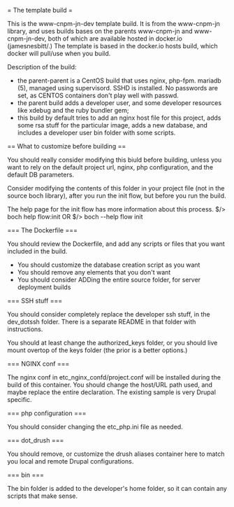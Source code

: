 = The template build =

This is the www-cnpm-jn-dev template build.  It is from the www-cnpm-jn library, and uses builds bases on the parents www-cnpm-jn and www-cnpm-jn-dev, both of which are available hosted in docker.io (jamesnesbitt/.)
The template is based in the docker.io hosts build, which docker will pull/use when you build.

Description of the build:
- the parent-parent is a CentOS build that uses nginx, php-fpm. mariadb (5), managed using supervisord.  SSHD is installed.  No passwords are set, as CENTOS containers don't play well with passwd.
- the parent build adds a developer user, and some developer resources like xdebug and the ruby bundler gem;
- this build by default tries to add an nginx host file for this project, adds some rsa stuff for the particular image, adds a new database, and includes a developer user bin folder with some scripts.

== What to customize before building ==

You should really consider modifying this biuld before building, unless you want to rely on the default project url, nginx, php configuration, and the default DB parameters.

Consider modifying the contents of this folder in your project file (not in the source boch library), after you run the init flow, but before you run the build.

The help page for the init flow has more information about this process.
$/> boch help flow:init
OR
$/> boch --help flow init

=== The Dockerfile ===

You should review the Dockerfile, and add any scripts or files that you want included in the build.

- You should customize the database creation script as you want
- You should remove any elements that you don't want
- You should consider ADDing the entire source folder, for server deployment builds

=== SSH stuff ===

You should consider completely replace the developer ssh stuff, in the dev_dotssh folder.  There is a separate README in that folder with instructions.

You should at least change the authorized_keys folder, or you should live mount overtop of the keys folder (the prior is a better options.)

=== NGINX conf ===

The nginx conf in etc_nginx_confd/project.conf will be installed during the build of this container.  You should change the host/URL path used, and maybe replace the entire declaration.
The existing sample is very Drupal specific.

=== php configuration ===

You should consider changing the etc_php.ini file as needed.

=== dot_drush ===

You should remove, or customize the drush aliases container here to match you local and remote Drupal configurations.

=== bin ===

The bin folder is added to the developer's home folder, so it can contain any scripts that make sense.
